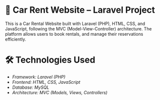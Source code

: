 # 🚗 Car Rent Website – Laravel Project
This is a Car Rental Website built with Laravel (PHP), HTML, CSS, and JavaScript, following the MVC (Model-View-Controller) architecture. The platform allows users to book rentals, and manage their reservations efficiently.
# 🛠️ Technologies Used
- *Framework: Laravel (PHP)*
- *Frontend: HTML, CSS, JavaScript*
- *Database: MySQL*
- *Architecture: MVC (Models, Views, Controllers)*
